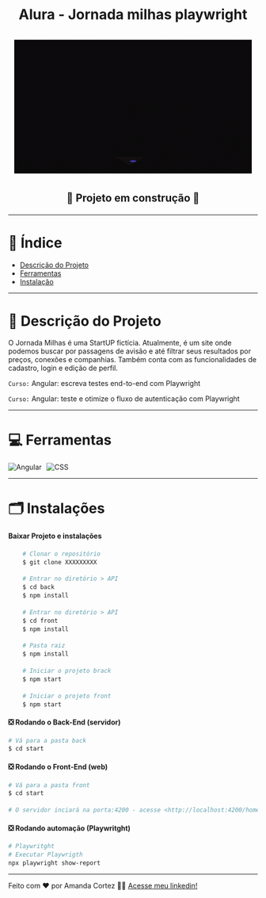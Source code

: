 <div align="center">
  <h1 align="center">
    Alura - Jornada milhas playwright
    <br />
    <br />
    <a href="https://docusaurus.io">
      <img src="/img/image_06.gif" alt="Docusaurus">
    </a>
    <br />
  </h1>

  <h2> 
  
  :construction: Projeto em construção :construction:
  <!-- :white_check_mark: Projeto finalizado -->
  </h2>
</div>


---

# :file_folder: Índice 

- [Descrição do Projeto](#id01)
- [Ferramentas](#id02)
- [Instalação](#id03)

---

# :pushpin: Descrição do Projeto <a name="id01"></a>
O Jornada Milhas é uma StartUP fictícia. Atualmente, é um site onde podemos buscar por passagens de avisão e até filtrar seus resultados por preços, conexões e companhias. Também conta com as funcionalidades de cadastro, login e edição de perfil.

` Curso: ` Angular: escreva testes end-to-end com Playwright

` Curso: ` Angular: teste e otimize o fluxo de autenticação com Playwright

---

# :computer: Ferramentas<a name="id02"></a>

<div style="display: flex; gap: 10px;">
  <img src="https://img.shields.io/badge/Angular-DD0031?style=for-the-badge&logo=angular&logoColor=white" alt="Angular">
  
  <img src="https://img.shields.io/badge/Playwright-2EAD33?style=for-the-badge&logo=playwright&logoColor=white" alt="CSS">
  
</div>



---

# 🗂 Instalações <a name="id03"></a>
#### Baixar Projeto e instalações
```bash
    # Clonar o repositório
    $ git clone XXXXXXXXX

    # Entrar no diretório > API
    $ cd back
    $ npm install

    # Entrar no diretório > API
    $ cd front
    $ npm install

    # Pasta raiz
    $ npm install

    # Iniciar o projeto brack
    $ npm start

    # Iniciar o projeto front
    $ npm start
```

#### ❎ Rodando o Back-End (servidor)

```bash
# Vá para a pasta back
$ cd start
```

#### ❎ Rodando o Front-End (web)

```bash
# Vá para a pasta front
$ cd start

# O servidor inciará na porta:4200 - acesse <http://localhost:4200/home>
```

#### ❎ Rodando automação (Playwritght)

```bash
# Playwritght
# Executar Playwrigth
npx playwright show-report 

```

---

Feito com ❤️ por Amanda Cortez 👋🏽 [Acesse meu linkedin!](www.linkedin.com/in/amandacortez92)
